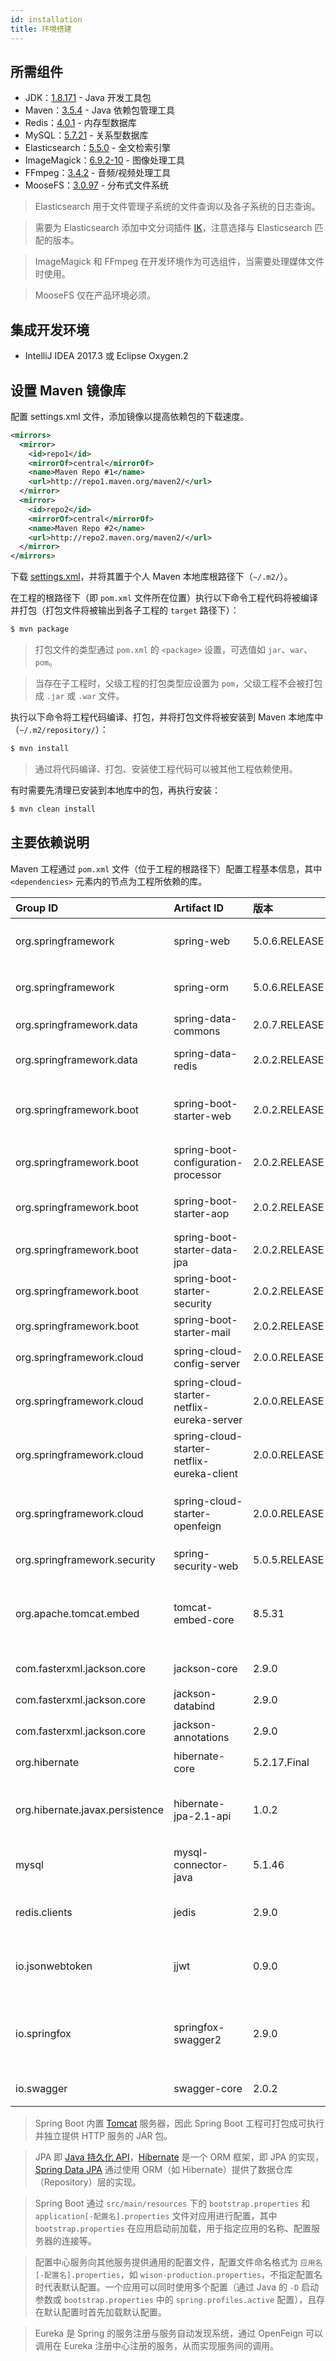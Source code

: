 ```yaml
---
id: installation
title: 环境搭建
---
```


## 所需组件

* JDK：[1.8.171](http://www.oracle.com/technetwork/java/javase/downloads/jdk8-downloads-2133151.html) - Java 开发工具包
* Maven：[3.5.4](http://maven.apache.org/download.cgi) - Java 依赖包管理工具
* Redis：[4.0.1](http://download.redis.io/releases/) - 内存型数据库
* MySQL：[5.7.21](https://www.mysql.com/) - 关系型数据库
* Elasticsearch：[5.5.0](https://www.elastic.co/downloads/elasticsearch) - 全文检索引擎
* ImageMagick：[6.9.2-10](http://www.imagemagick.org/script/download.php) - 图像处理工具
* FFmpeg：[3.4.2](http://ffmpeg.org/download.html) - 音频/视频处理工具
* MooseFS：[3.0.97](https://moosefs.com/download/) - 分布式文件系统

> Elasticsearch 用于文件管理子系统的文件查询以及各子系统的日志查询。

> 需要为 Elasticsearch 添加中文分词插件 [IK](https://github.com/medcl/elasticsearch-analysis-ik/tree/master)，注意选择与 Elasticsearch 匹配的版本。

> ImageMagick 和 FFmpeg 在开发环境作为可选组件，当需要处理媒体文件时使用。

> MooseFS 仅在产品环境必须。

## 集成开发环境

* IntelliJ IDEA 2017.3 或 Eclipse Oxygen.2

## 设置 Maven 镜像库

配置 settings.xml 文件，添加镜像以提高依赖包的下载速度。

```xml
<mirrors>
  <mirror>
    <id>repo1</id>
    <mirrorOf>central</mirrorOf>
    <name>Maven Repo #1</name>
    <url>http://repo1.maven.org/maven2/</url>
  </mirror>
  <mirror>
    <id>repo2</id>
    <mirrorOf>central</mirrorOf>
    <name>Maven Repo #2</name>
    <url>http://repo2.maven.org/maven2/</url>
  </mirror>
</mirrors>
```

下载 [settings.xml](/file/settings.xml)，并将其置于个人 Maven 本地库根路径下（`~/.m2/`）。

在工程的根路径下（即 `pom.xml` 文件所在位置）执行以下命令工程代码将被编译并打包（打包文件将被输出到各子工程的 `target` 路径下）：

```bash
$ mvn package
```

> 打包文件的类型通过 `pom.xml` 的 `<package>` 设置，可选值如 `jar`、`war`、`pom`。

> 当存在子工程时，父级工程的打包类型应设置为 `pom`，父级工程不会被打包成 `.jar` 或 `.war` 文件。

执行以下命令将工程代码编译、打包，并将打包文件将被安装到 Maven 本地库中（`~/.m2/repository/`）：

```bash
$ mvn install
```

> 通过将代码编译、打包、安装使工程代码可以被其他工程依赖使用。

有时需要先清理已安装到本地库中的包，再执行安装：

```bash
$ mvn clean install
```

## 主要依赖说明

Maven 工程通过 `pom.xml` 文件（位于工程的根路径下）配置工程基本信息，其中 `<dependencies>` 元素内的节点为工程所依赖的库。

|Group ID|Artifact ID|版本|说明|参考|
|:---|:---|:---|:---|:---|
|org.springframework|spring-web|5.0.6.RELEASE|Spring Web 基础支持|&nbsp;|
|org.springframework|spring-orm|5.0.6.RELEASE|Spring ORM 基础支持|&nbsp;|
|org.springframework.data|spring-data-commons|2.0.7.RELEASE|Spring Data|&nbsp;|
|org.springframework.data|spring-data-redis|2.0.2.RELEASE|Spring Data Redis|&nbsp;|
|org.springframework.boot|spring-boot-starter-web|2.0.2.RELEASE|Spring Boot Web 应用启动器|&nbsp;|
|org.springframework.boot|spring-boot-configuration-processor|2.0.2.RELEASE|Spring Boot 配置处理器|&nbsp;|
|org.springframework.boot|spring-boot-starter-aop|2.0.2.RELEASE|Spring Boot AOP 支持|&nbsp;|
|org.springframework.boot|spring-boot-starter-data-jpa|2.0.2.RELEASE|Spring Data JPA|&nbsp;|
|org.springframework.boot|spring-boot-starter-security|2.0.2.RELEASE|Spring Security|&nbsp;|
|org.springframework.boot|spring-boot-starter-mail|2.0.2.RELEASE|邮件发送|&nbsp;|
|org.springframework.cloud|spring-cloud-config-server|2.0.0.RELEASE|配置中心服务器|&nbsp;|
|org.springframework.cloud|spring-cloud-starter-netflix-eureka-server|2.0.0.RELEASE|Eureka 服务器（注册中心）|&nbsp;|
|org.springframework.cloud|spring-cloud-starter-netflix-eureka-client|2.0.0.RELEASE|Eureka 客户端|&nbsp;|
|org.springframework.cloud|spring-cloud-starter-openfeign|2.0.0.RELEASE|Eureka 服务的 HTTP 客户端|&nbsp;|
|org.springframework.security|spring-security-web|5.0.5.RELEASE|Spring Security|&nbsp;|
|org.apache.tomcat.embed|tomcat-embed-core|8.5.31|HTTP 服务支持，如 HTTP 请求及响应|&nbsp;|
|com.fasterxml.jackson.core|jackson-core|2.9.0|Jackson 核心库|[GitHub: Jackson](https://github.com/FasterXML/jackson)|
|com.fasterxml.jackson.core|jackson-databind|2.9.0|Jackson 数据绑定|&nbsp;|
|com.fasterxml.jackson.core|jackson-annotations|2.9.0|Jackson 注解|&nbsp;|
|org.hibernate|hibernate-core|5.2.17.Final|Hibernate 核心库|&nbsp;|
|org.hibernate.javax.persistence|hibernate-jpa-2.1-api|1.0.2|JPA 实现，数据实体定义等|&nbsp;|
|mysql|mysql-connector-java|5.1.46|MySQL 的 Java 连接器|&nbsp;|
|redis.clients|jedis|2.9.0|[Redis](https://redis.io/) 的 Java 客户端|[GitHub: Jedis](https://github.com/xetorthio/jedis)|
|io.jsonwebtoken|jjwt|0.9.0|[JSON Web Token](https://jwt.io/) 的 Java 实现|[GitHub: Java JWT](https://github.com/jwtk/jjwt)|
|io.springfox|springfox-swagger2|2.9.0|基于 [Swagger](https://swagger.io/) 的 API 文档生成工具|[Springfox Reference Documentation](http://springfox.github.io/springfox/docs/current/#maven)|
|io.swagger|swagger-core|2.0.2|API 文档相关注解|&nbsp;|

> Spring Boot 内置 [Tomcat](http://tomcat.apache.org/) 服务器，因此 Spring Boot 工程可打包成可执行并独立提供 HTTP 服务的 JAR 包。

> JPA 即 [Java 持久化 API](http://www.oracle.com/technetwork/java/javaee/tech/persistence-jsp-140049.html)，[Hibernate](http://hibernate.org/) 是一个 ORM 框架，即 JPA 的实现，[Spring Data JPA](https://projects.spring.io/spring-data-jpa/) 通过使用 ORM（如 Hibernate）提供了数据仓库（Repository）层的实现。

> Spring Boot 通过 `src/main/resources` 下的 `bootstrap.properties` 和 `application[-配置名].properties` 文件对应用进行配置，其中 `bootstrap.properties` 在应用启动前加载，用于指定应用的名称、配置服务器的连接等。

> 配置中心服务向其他服务提供通用的配置文件，配置文件命名格式为 `应用名[-配置名].properties`，如 `wison-production.properties`，不指定配置名时代表默认配置。一个应用可以同时使用多个配置（通过 Java 的 `-D` 启动参数或 `bootstrap.properties` 中的 `spring.profiles.active` 配置），且存在默认配置时首先加载默认配置。

> Eureka 是 Spring 的服务注册与服务自动发现系统，通过 OpenFeign 可以调用在 Eureka 注册中心注册的服务，从而实现服务间的调用。